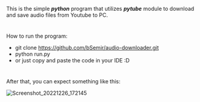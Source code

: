 This is the simple ***python*** program that utilizes ***pytube*** module to download and save audio files from Youtube to PC.
#
How to run the program:
- git clone https://github.com/bSemir/audio-downloader.git
- python run.py
- or just copy and paste the code in your IDE :D
#
After that, you can expect something like this:

![Screenshot_20221226_172145](https://user-images.githubusercontent.com/80484175/209568631-cc3a8d92-e2d3-42f9-8bf5-46bf96c426e2.png)
